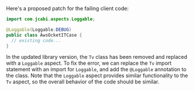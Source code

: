 Here's a proposed patch for the failing client code:
```java
import com.jcabi.aspects.Loggable;

@Loggable(Loggable.DEBUG)
public class AwsOcketITCase {
  // existing code...
}
```
In the updated library version, the `Tv` class has been removed and replaced with a `Loggable` aspect. To fix the error, we can replace the `Tv` import statement with an import for `Loggable`, and add the `@Loggable` annotation to the class. Note that the `Loggable` aspect provides similar functionality to the `Tv` aspect, so the overall behavior of the code should be similar.